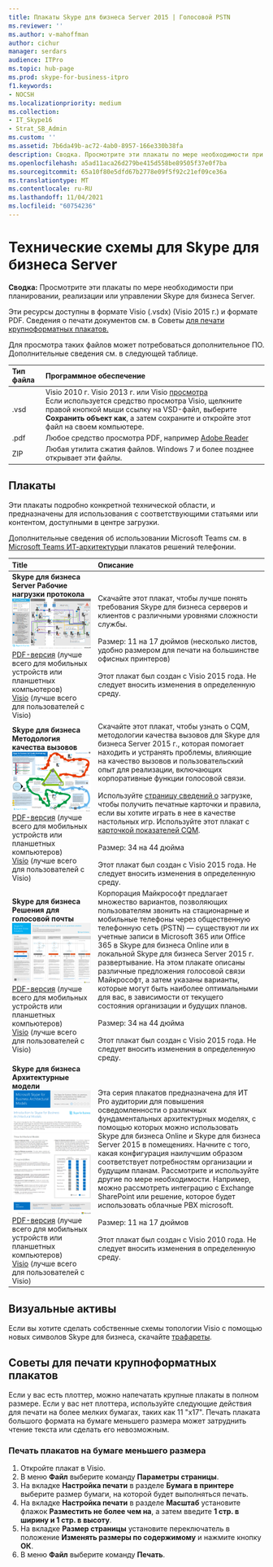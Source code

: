 ```yaml
---
title: Плакаты Skype для бизнеса Server 2015 | Голосовой PSTN
ms.reviewer: ''
ms.author: v-mahoffman
author: cichur
manager: serdars
audience: ITPro
ms.topic: hub-page
ms.prod: skype-for-business-itpro
f1.keywords:
- NOCSH
ms.localizationpriority: medium
ms.collection:
- IT_Skype16
- Strat_SB_Admin
ms.custom: ''
ms.assetid: 7b6da49b-ac72-4ab0-8957-166e330b38fa
description: Сводка. Просмотрите эти плакаты по мере необходимости при планировании, реализации или управлении Skype для бизнеса Server.
ms.openlocfilehash: a5ad11aca26d279be415d558be89505f37e0f7ba
ms.sourcegitcommit: 65a10f80e5dfd67b2778e09f5f92c21ef09ce36a
ms.translationtype: MT
ms.contentlocale: ru-RU
ms.lasthandoff: 11/04/2021
ms.locfileid: "60754236"
---
```

# <a name="technical-diagrams-for-skype-for-business-server"></a>Технические схемы для Skype для бизнеса Server

**Сводка:** Просмотрите эти плакаты по мере необходимости при планировании, реализации или управлении Skype для бизнеса Server.

Эти ресурсы доступны в формате Visio (.vsdx) (Visio 2015 г.) и формате PDF. Сведения о печати документов см. в Советы [для печати крупноформатных плакатов.](technical-diagrams.md#tips)

Для просмотра таких файлов может потребоваться дополнительное ПО. Дополнительные сведения см. в следующей таблице.

|Тип файла|Программное обеспечение|
|:--- |:--- |
|.vsd |Visio 2010 г. Visio 2013 г. или Visio [просмотра](https://go.microsoft.com/fwlink/p/?LinkId=393676) <br/> Если используется средство просмотра Visio, щелкните правой кнопкой мыши ссылку на VSD-файл, выберите **Сохранить объект как**, а затем сохраните и откройте этот файл на своем компьютере. |
|.pdf |Любое средство просмотра PDF, например [Adobe Reader](https://go.microsoft.com/fwlink/p/?LinkId=393675) |
|ZIP |Любая утилита сжатия файлов. Windows 7 и более позднее открывает эти файлы. |

## <a name="posters"></a>Плакаты

Эти плакаты подробно конкретной технической области, и предназначены для использования с соответствующими статьями или контентом, доступными в центре загрузки.

Дополнительные сведения об использовании Microsoft Teams см. в [Microsoft Teams ИТ-архитектуры](/MicrosoftTeams/teams-architecture-solutions-posters)и плакатов решений телефонии.

|Title|Описание|
|:---|:---|
|**Skype для бизнеса Server Рабочие нагрузки протокола** <br/>![Плакат Рабочих нагрузок протокола SfB.](media/0dccf933-eab3-4793-a8a4-4f6b9b0b4fa0.png)<br/>[PDF-версия](https://go.microsoft.com/fwlink/p/?LinkId=550989) (лучше всего для мобильных устройств или планшетных компьютеров) <br/> [Visio](https://go.microsoft.com/fwlink/p/?LinkId=550991) (лучше всего для пользователей с Visio) |Скачайте этот плакат, чтобы лучше понять требования Skype для бизнеса серверов и клиентов с различными уровнями сложности службы.<br/> <br/> Размер: 11 на 17 дюймов (несколько листов, удобно размером для печати на большинстве офисных принтеров) <br/> <br/> Этот плакат был создан с Visio 2015 года. Не следует вносить изменения в определенную среду. |
|**Skype для бизнеса Методология качества вызовов** <br/> ![Плакат "Методология качества вызовов". ](media/69d33707-8dc4-446a-8d72-0a77be59a64a.png)[PDF-версия](https://go.microsoft.com/fwlink/p/?LinkId=617899) (лучше всего для мобильных устройств или планшетных компьютеров) <br/> [Visio](https://go.microsoft.com/fwlink/p/?LinkId=617900) (лучше всего для пользователей с Visio) |Скачайте этот плакат, чтобы узнать о CQM, методологии качества вызовов для Skype для бизнеса Server 2015 г., которая помогает находить и устранять проблемы, влияющие на качество вызовов и пользовательский опыт для реализации, включающих корпоративные функции голосовой связи. <br/> <br/> Используйте [страницу сведений о](https://go.microsoft.com/fwlink/p/?LinkId=617898) загрузке, чтобы получить печатные карточки и правила, если вы хотите играть в нее в качестве настольных игр. Используйте этот плакат с [карточкой показателей CQM](https://go.microsoft.com/fwlink/p/?LinkId=617904). <br/><br/> Размер: 34 на 44 дюйма <br/> <br/> Этот плакат был создан с Visio 2015 года. Не следует вносить изменения в определенную среду. |
|**Skype для бизнеса Решения для голосовой почты** <br/> ![Планирование плаката голосовых решений.](media/1d3371f3-d554-4d6b-ac4f-a927bbe50b26.png) <br/> [PDF-версия](https://go.microsoft.com/fwlink/?linkid=869123) (лучше всего для мобильных устройств или планшетных компьютеров) <br/> [Visio](https://go.microsoft.com/fwlink/?linkid=869124) (лучше всего для пользователей с Visio) |Корпорация Майкрософт предлагает множество вариантов, позволяющих пользователям звонить на стационарные и мобильные телефоны через общественную телефонную сеть (PSTN) — существуют ли их учетные записи в Microsoft 365 или Office 365 в Skype для бизнеса Online или в локальной Skype для бизнеса Server 2015 г. развертывание. На этом плакате описаны различные предложения голосовой связи Майкрософт, а затем указаны варианты, которые могут быть наиболее оптимальными для вас, в зависимости от текущего состояния организации и будущих планов. <br/> <br/> Размер: 34 на 44 дюйма <br/><br/> Этот плакат был создан с Visio 2015 года. Не следует вносить изменения в определенную среду. |
|**Skype для бизнеса Архитектурные модели** <br/> ![Skype для бизнеса Архитектурные модели.](media/0734153f-af7b-4cf3-b095-96bdd1de3fb0.png) <br/> [PDF-версия](https://go.microsoft.com/fwlink/?linkid=869125) (лучше всего для мобильных устройств или планшетных компьютеров) <br/> [Visio](https://go.microsoft.com/fwlink/?linkid=869126) (лучше всего для пользователей с Visio) |Эта серия плакатов предназначена для ИТ Pro аудитории для повышения осведомленности о различных фундаментальных архитектурных моделях, с помощью которых можно использовать Skype для бизнеса Online и Skype для бизнеса Server 2015 в помещениях. Начните с того, какая конфигурация наилучшим образом соответствует потребностям организации и будущим планам. Рассмотрите и используйте другие по мере необходимости. Например, можно рассмотреть интеграцию с Exchange SharePoint или решение, которое будет использовать облачные PBX microsoft. <br/><br/> Размер: 11 на 17 дюймов <br/><br/> Этот плакат был создан с Visio 2010 года. Не следует вносить изменения в определенную среду. |

## <a name="visual-assets"></a>Визуальные активы

Если вы хотите сделать собственные схемы топологии Visio с помощью новых символов Skype для бизнеса, скачайте [трафареты](https://go.microsoft.com/fwlink/p/?LinkId=550985).

## <a name="tips-for-printing-large-format-posters"></a>Советы для печати крупноформатных плакатов

<a name="tips"> </a>

Если у вас есть плоттер, можно напечатать крупные плакаты в полном размере. Если у вас нет плоттера, используйте следующие действия для печати на более мелких бумагах, таких как 11 "x17". Печать плаката большого формата на бумаге меньшего размера может затруднить чтение текста или сделать его невозможным.

### <a name="print-posters-on-smaller-paper"></a>Печать плакатов на бумаге меньшего размера

1. Откройте плакат в Visio.
2. В меню **Файл** выберите команду **Параметры страницы**.
3. На вкладке **Настройка печати** в разделе **Бумага в принтере** выберите размер бумаги, на которой будет выполняться печать.
4. На вкладке **Настройка печати** в разделе **Масштаб** установите флажок **Разместить не более чем на**, а затем введите **1 стр. в ширину и 1 стр. в высоту**.
5. На вкладке **Размер страницы** установите переключатель в положение **Изменять размеры по содержимому** и нажмите кнопку **ОК**.
6. В меню **Файл** выберите команду **Печать**.